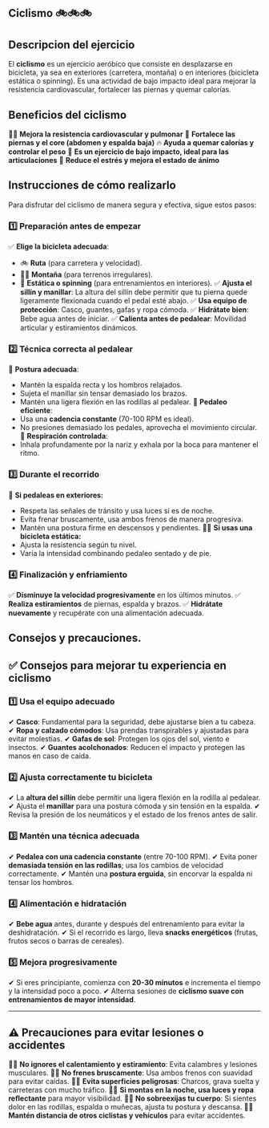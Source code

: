 ## Ciclismo 🚲🚲🚲

## Descripcion del ejercicio

El **ciclismo** es un ejercicio aeróbico que consiste en desplazarse en bicicleta, ya sea en exteriores (carretera, montaña) o en interiores (bicicleta estática o spinning). Es una actividad de bajo impacto ideal para mejorar la resistencia cardiovascular, fortalecer las piernas y quemar calorías.



## **Beneficios del ciclismo**

🚴‍♂️ **Mejora la resistencia cardiovascular y pulmonar**
 💪 **Fortalece las piernas y el core (abdomen y espalda baja)**
 🔥 **Ayuda a quemar calorías y controlar el peso**
 🦵 **Es un ejercicio de bajo impacto, ideal para las articulaciones**
 🧠 **Reduce el estrés y mejora el estado de ánimo**



## Instrucciones de cómo realizarlo

Para disfrutar del ciclismo de manera segura y efectiva, sigue estos pasos:

### **1️⃣ Preparación antes de empezar**

✅ **Elige la bicicleta adecuada**:

- 🚲 **Ruta** (para carretera y velocidad).
- 🚵‍♂️ **Montaña** (para terrenos irregulares).
- 🚴 **Estática o spinning** (para entrenamientos en interiores).
   ✅ **Ajusta el sillín y manillar**: La altura del sillín debe permitir que tu pierna quede ligeramente flexionada cuando el pedal esté abajo.
   ✅ **Usa equipo de protección**: Casco, guantes, gafas y ropa cómoda.
   ✅ **Hidrátate bien**: Bebe agua antes de iniciar.
   ✅ **Calienta antes de pedalear**: Movilidad articular y estiramientos dinámicos.

### **2️⃣ Técnica correcta al pedalear**

🔹 **Postura adecuada**:

- Mantén la espalda recta y los hombros relajados.
- Sujeta el manillar sin tensar demasiado los brazos.
- Mantén una ligera flexión en las rodillas al pedalear.
   🔹 **Pedaleo eficiente**:
- Usa una **cadencia constante** (70-100 RPM es ideal).
- No presiones demasiado los pedales, aprovecha el movimiento circular.
   🔹 **Respiración controlada**:
- Inhala profundamente por la nariz y exhala por la boca para mantener el ritmo.

### **3️⃣ Durante el recorrido**

🚦 **Si pedaleas en exteriores:**

- Respeta las señales de tránsito y usa luces si es de noche.
- Evita frenar bruscamente, usa ambos frenos de manera progresiva.
- Mantén una postura firme en descensos y pendientes.
   🏋️‍♂️ **Si usas una bicicleta estática:**
- Ajusta la resistencia según tu nivel.
- Varía la intensidad combinando pedaleo sentado y de pie.

### **4️⃣ Finalización y enfriamiento**

✅ **Disminuye la velocidad progresivamente** en los últimos minutos.
 ✅ **Realiza estiramientos** de piernas, espalda y brazos.
 ✅ **Hidrátate nuevamente** y recupérate con una alimentación adecuada.





## Consejos y precauciones.

## **✅ Consejos para mejorar tu experiencia en ciclismo**

### **1️⃣ Usa el equipo adecuado**

✔ **Casco**: Fundamental para la seguridad, debe ajustarse bien a tu cabeza.
 ✔ **Ropa y calzado cómodos**: Usa prendas transpirables y ajustadas para evitar molestias.
 ✔ **Gafas de sol**: Protegen los ojos del sol, viento e insectos.
 ✔ **Guantes acolchonados**: Reducen el impacto y protegen las manos en caso de caída.

### **2️⃣ Ajusta correctamente tu bicicleta**

✔ La **altura del sillín** debe permitir una ligera flexión en la rodilla al pedalear.
 ✔ Ajusta el **manillar** para una postura cómoda y sin tensión en la espalda.
 ✔ Revisa la presión de los neumáticos y el estado de los frenos antes de salir.

### **3️⃣ Mantén una técnica adecuada**

✔ **Pedalea con una cadencia constante** (entre 70-100 RPM).
 ✔ Evita poner **demasiada tensión en las rodillas**; usa los cambios de velocidad correctamente.
 ✔ Mantén una **postura erguida**, sin encorvar la espalda ni tensar los hombros.

### **4️⃣ Alimentación e hidratación**

✔ **Bebe agua** antes, durante y después del entrenamiento para evitar la deshidratación.
 ✔ Si el recorrido es largo, lleva **snacks energéticos** (frutas, frutos secos o barras de cereales).

### **5️⃣ Mejora progresivamente**

✔ Si eres principiante, comienza con **20-30 minutos** e incrementa el tiempo y la intensidad poco a poco.
 ✔ Alterna sesiones de **ciclismo suave con entrenamientos de mayor intensidad**.

------

## **⚠️ Precauciones para evitar lesiones o accidentes**

🚴‍♂️ **No ignores el calentamiento y estiramiento**: Evita calambres y lesiones musculares.
 🚴‍♂️ **No frenes bruscamente**: Usa ambos frenos con suavidad para evitar caídas.
 🚴‍♂️ **Evita superficies peligrosas**: Charcos, grava suelta y carreteras con mucho tráfico.
 🚴‍♂️ **Si montas en la noche, usa luces y ropa reflectante** para mayor visibilidad.
 🚴‍♂️ **No sobreexijas tu cuerpo**: Si sientes dolor en las rodillas, espalda o muñecas, ajusta tu postura y descansa.
 🚴‍♂️ **Mantén distancia de otros ciclistas y vehículos** para evitar accidentes.

